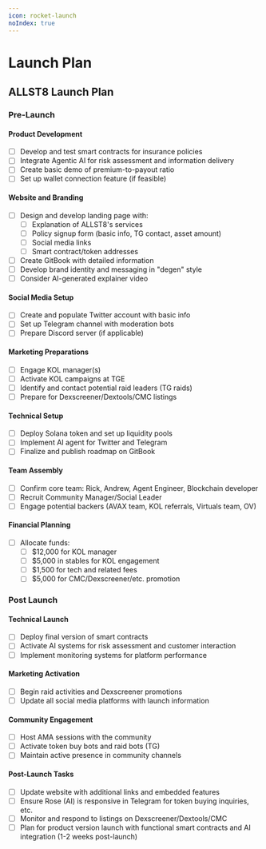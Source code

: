 ```yaml
---
icon: rocket-launch
noIndex: true
---
```


# Launch Plan

## ALLST8 Launch Plan

### Pre-Launch

#### Product Development

* [ ] Develop and test smart contracts for insurance policies
* [ ] Integrate Agentic AI for risk assessment and information delivery
* [ ] Create basic demo of premium-to-payout ratio
* [ ] Set up wallet connection feature (if feasible)

#### Website and Branding

* [ ] Design and develop landing page with:
  * [ ] Explanation of ALLST8's services
  * [ ] Policy signup form (basic info, TG contact, asset amount)
  * [ ] Social media links
  * [ ] Smart contract/token addresses
* [ ] Create GitBook with detailed information
* [ ] Develop brand identity and messaging in "degen" style
* [ ] Consider AI-generated explainer video

#### Social Media Setup

* [ ] Create and populate Twitter account with basic info
* [ ] Set up Telegram channel with moderation bots
* [ ] Prepare Discord server (if applicable)

#### Marketing Preparations

* [ ] Engage KOL manager(s)
* [ ] Activate KOL campaigns at TGE
* [ ] Identify and contact potential raid leaders (TG raids)
* [ ] Prepare for Dexscreener/Dextools/CMC listings

#### Technical Setup

* [ ] Deploy Solana token and set up liquidity pools
* [ ] Implement AI agent for Twitter and Telegram
* [ ] Finalize and publish roadmap on GitBook

#### Team Assembly

* [ ] Confirm core team: Rick, Andrew, Agent Engineer, Blockchain developer
* [ ] Recruit Community Manager/Social Leader
* [ ] Engage potential backers (AVAX team, KOL referrals, Virtuals team, OV)

#### Financial Planning

* [ ] Allocate funds:
  * [ ] $12,000 for KOL manager
  * [ ] $5,000 in stables for KOL engagement
  * [ ] $1,500 for tech and related fees
  * [ ] $5,000 for CMC/Dexscreener/etc. promotion

### Post Launch

#### Technical Launch

* [ ] Deploy final version of smart contracts
* [ ] Activate AI systems for risk assessment and customer interaction
* [ ] Implement monitoring systems for platform performance

#### Marketing Activation

* [ ] Begin raid activities and Dexscreener promotions
* [ ] Update all social media platforms with launch information

#### Community Engagement

* [ ] Host AMA sessions with the community
* [ ] Activate token buy bots and raid bots (TG)
* [ ] Maintain active presence in community channels

#### Post-Launch Tasks

* [ ] Update website with additional links and embedded features
* [ ] Ensure Rose (AI) is responsive in Telegram for token buying inquiries, etc.
* [ ] Monitor and respond to listings on Dexscreener/Dextools/CMC
* [ ] Plan for product version launch with functional smart contracts and AI integration (1-2 weeks post-launch)
